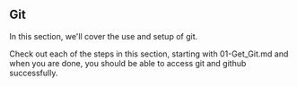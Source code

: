 ## Git
In this section, we'll cover the use and setup of git.

Check out each of the steps in this section, starting with 01-Get_Git.md and when you are done, you should be able to access git and github successfully.
